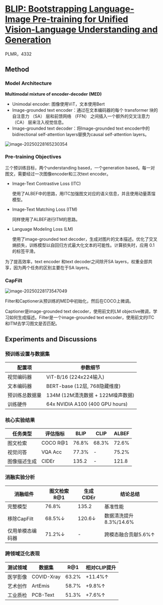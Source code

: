 # [BLIP: Bootstrapping Language-Image Pre-training for  Unified Vision-Language Understanding and Generation](zotero://select/library/items/EDGHTT2W)

PLMR，4332

## Method

### Model Architecture

**Multimodal mixture of encoder-decoder (MED)**

- Unimodal encoder: 图像使用ViT，文本使用Bert
- Image-grounded text encoder：通过在文本编码器的每个 transformer 块的自注意力 （SA） 层和前馈网络 （FFN） 之间插入一个额外的交叉注意力 （CA） 层来注入视觉信息。
- Image-grounded text decoder：将Image-grounded text encoder中的bidirectional self-attention layers替换为causal self-attention layers。

![image-20250228165230354](https://houxiong-pictures.oss-cn-beijing.aliyuncs.com/image-20250228165230354.png)

### Pre-training Objectives

三个预训练目标，两个understanding based，一个generation based。每一对图文，需要经过一次图像encoder和三次text encoder。

- Image-Text Contrastive Loss (ITC)

  使用了ALBEF中的思路，用ITC加强图文对应的语义信息，并且使用动量蒸馏模型。

- Image-Text Matching Loss (ITM)

  同样使用了ALBEF进行ITM的思路。
  
- Language Modeling Loss (LM)
  
  使用了image-grounded text decoder，生成对图片的文本描述。优化了交叉熵损失，训练模型以自回归方式最大化文本的可能性。计算损失时，应用 0.1 的标签平滑。

为了提高效率，text encoder 和text decoder之间除开SA layers，权重全部共享，因为两个任务的区别主要在于SA layers。

### CapFilt

![image-20250228173547049](https://houxiong-pictures.oss-cn-beijing.aliyuncs.com/image-20250228173547049.png)

Filter和Captioner从预训练的MED中初始化，然后在COCO上微调。

Captioner是image-grounded text decoder，使用前文的LM objective微调，学习如何生成描述。Filter是一个image-grounded text encoder，使用前文的ITC和ITM去学习图文是否匹配。

## Experiments and Discussions

### 预训练设置与数据集

| 配置项         | 参数细节                          |
| -------------- | --------------------------------- |
| 视觉编码器     | ViT-B/16 (224x224输入)            |
| 文本编码器     | BERT-base (12层, 768隐藏维度)     |
| 预训练总数据量 | 134M (12M清洗数据 + 122M噪声数据) |
| 训练硬件       | 64x NVIDIA A100 (400 GPU hours)   |

### 核心实验结果

| 任务类型     | 评估指标 | BLIP  | CLIP  | ALBEF |
| ------------ | -------- | ----- | ----- | ----- |
| 图文检索     | COCO R@1 | 76.8% | 68.3% | 72.6% |
| 视觉问答     | VQA Acc  | 77.3% | -     | 75.2% |
| 图像描述生成 | CIDEr    | 135.2 | -     | 121.8 |

### 消融实验分析

| 消融组件         | 图文检索R@1 | 生成CIDEr | 结论总结               |
| ---------------- | ----------- | --------- | ---------------------- |
| 完整模型         | 76.8%       | 135.2     | 基准性能               |
| 移除CapFilt      | 68.5%↓      | 120.6↓    | 数据清洗提升8.3%/14.6% |
| 仅用单模态编码器 | 71.2%↓      | -         | 跨模态融合贡献5.6%↑    |

### 跨领域泛化表现

| 测试领域 | 数据集     | R@1   | 相对CLIP提升 |
| -------- | ---------- | ----- | ------------ |
| 医学影像 | COVID-Xray | 63.2% | +11.4%↑      |
| 艺术创作 | ArtEmis    | 58.7% | +9.8%↑       |
| 工业质检 | PCB-Text   | 51.3% | +7.6%↑       |


